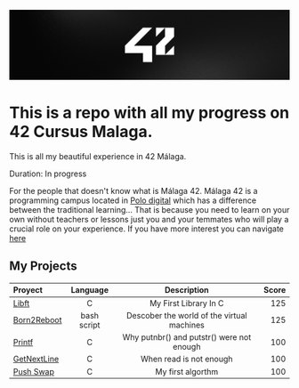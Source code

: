 ![Masterhead](https://raw.githubusercontent.com/15Galan/42_project-readmes/refs/heads/master/banners/42-dark.png)

# This is a repo with all my progress on 42 Cursus Malaga.

This is all my beautiful experience in 42 Málaga.

Duration: In progress

For the people that doesn't know what is Málaga 42. Málaga 42 is a programming campus located in 
[Polo digital](https://www.polodigital.eu/) which has a difference between the traditional learning...  That is because you need to learn on your own without teachers or lessons just you and your temmates who will play a crucial role on your experience. If you have more interest you can navigate [here](https://www.fundaciontelefonica.com/empleabilidad/campus-42/)

## My Projects

| Proyect | Language | Description | Score
| :---      | :---:      |  :---:  | ---:
| [Libft](https://github.com/martinmorente-dev/Libft) | C | My First Library In C | 125
| [Born2Reboot]() | bash script | Descober the world of the virtual machines | 125
| [Printf](https://github.com/martinmorente-dev/Printf) | C | Why putnbr() and putstr() were not enough | 100
| [GetNextLine](https://github.com/martinmorente-dev/Get_Next_Line.git) | C | When read is not enough | 100
| [Push Swap](https://github.com/martinmorente-dev/Push_Swap.git) | C | My first algorthm | 100
